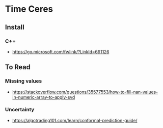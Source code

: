 # Time Ceres

## Install

### C++ 
* https://go.microsoft.com/fwlink/?LinkId=691126

## To Read

### Missing values
* https://stackoverflow.com/questions/35577553/how-to-fill-nan-values-in-numeric-array-to-apply-svd


### Uncertainty
* https://algotrading101.com/learn/conformal-prediction-guide/
